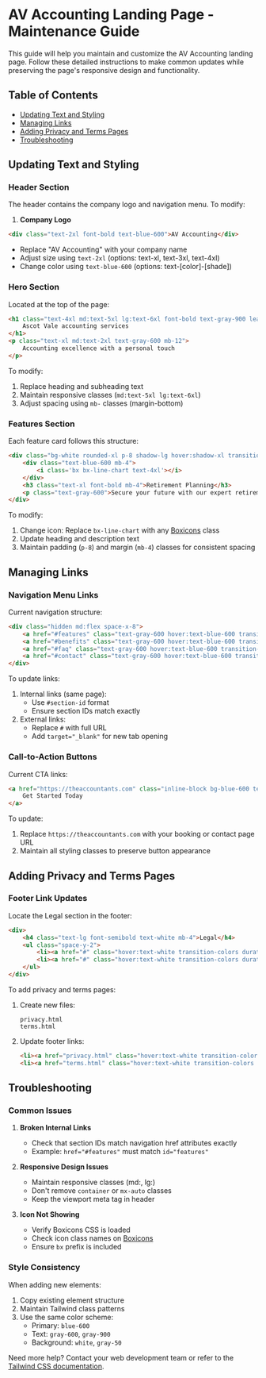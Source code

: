 # AV Accounting Landing Page - Maintenance Guide

This guide will help you maintain and customize the AV Accounting landing page. Follow these detailed instructions to make common updates while preserving the page's responsive design and functionality.

## Table of Contents
- [Updating Text and Styling](#updating-text-and-styling)
- [Managing Links](#managing-links)
- [Adding Privacy and Terms Pages](#adding-privacy-and-terms-pages)
- [Troubleshooting](#troubleshooting)

## Updating Text and Styling

### Header Section
The header contains the company logo and navigation menu. To modify:

1. **Company Logo**
```html
<div class="text-2xl font-bold text-blue-600">AV Accounting</div>
```
- Replace "AV Accounting" with your company name
- Adjust size using `text-2xl` (options: text-xl, text-3xl, text-4xl)
- Change color using `text-blue-600` (options: text-[color]-[shade])

### Hero Section
Located at the top of the page:
```html
<h1 class="text-4xl md:text-5xl lg:text-6xl font-bold text-gray-900 leading-tight mb-6">
    Ascot Vale accounting services
</h1>
<p class="text-xl md:text-2xl text-gray-600 mb-12">
    Accounting excellence with a personal touch
</p>
```
To modify:
1. Replace heading and subheading text
2. Maintain responsive classes (`md:text-5xl lg:text-6xl`)
3. Adjust spacing using `mb-` classes (margin-bottom)

### Features Section
Each feature card follows this structure:
```html
<div class="bg-white rounded-xl p-8 shadow-lg hover:shadow-xl transition-shadow duration-300">
    <div class="text-blue-600 mb-4">
        <i class='bx bx-line-chart text-4xl'></i>
    </div>
    <h3 class="text-xl font-bold mb-4">Retirement Planning</h3>
    <p class="text-gray-600">Secure your future with our expert retirement planning services...</p>
</div>
```
To modify:
1. Change icon: Replace `bx-line-chart` with any [Boxicons](https://boxicons.com) class
2. Update heading and description text
3. Maintain padding (`p-8`) and margin (`mb-4`) classes for consistent spacing

## Managing Links

### Navigation Menu Links
Current navigation structure:
```html
<div class="hidden md:flex space-x-8">
    <a href="#features" class="text-gray-600 hover:text-blue-600 transition-colors duration-300">Services</a>
    <a href="#benefits" class="text-gray-600 hover:text-blue-600 transition-colors duration-300">Benefits</a>
    <a href="#faq" class="text-gray-600 hover:text-blue-600 transition-colors duration-300">FAQ</a>
    <a href="#contact" class="text-gray-600 hover:text-blue-600 transition-colors duration-300">Contact</a>
</div>
```
To update links:
1. Internal links (same page):
   - Use `#section-id` format
   - Ensure section IDs match exactly
2. External links:
   - Replace `#` with full URL
   - Add `target="_blank"` for new tab opening

### Call-to-Action Buttons
Current CTA links:
```html
<a href="https://theaccountants.com" class="inline-block bg-blue-600 text-white px-8 py-4 rounded-lg">
    Get Started Today
</a>
```
To update:
1. Replace `https://theaccountants.com` with your booking or contact page URL
2. Maintain all styling classes to preserve button appearance

## Adding Privacy and Terms Pages

### Footer Link Updates
Locate the Legal section in the footer:
```html
<div>
    <h4 class="text-lg font-semibold text-white mb-4">Legal</h4>
    <ul class="space-y-2">
        <li><a href="#" class="hover:text-white transition-colors duration-300">Privacy Policy</a></li>
        <li><a href="#" class="hover:text-white transition-colors duration-300">Terms of Service</a></li>
    </ul>
</div>
```

To add privacy and terms pages:
1. Create new files:
   ```
   privacy.html
   terms.html
   ```

2. Update footer links:
   ```html
   <li><a href="privacy.html" class="hover:text-white transition-colors duration-300">Privacy Policy</a></li>
   <li><a href="terms.html" class="hover:text-white transition-colors duration-300">Terms of Service</a></li>
   ```

## Troubleshooting

### Common Issues

1. **Broken Internal Links**
   - Check that section IDs match navigation href attributes exactly
   - Example: `href="#features"` must match `id="features"`

2. **Responsive Design Issues**
   - Maintain responsive classes (md:, lg:)
   - Don't remove `container` or `mx-auto` classes
   - Keep the viewport meta tag in header

3. **Icon Not Showing**
   - Verify Boxicons CSS is loaded
   - Check icon class names on [Boxicons](https://boxicons.com)
   - Ensure `bx` prefix is included

### Style Consistency
When adding new elements:
1. Copy existing element structure
2. Maintain Tailwind class patterns
3. Use the same color scheme:
   - Primary: `blue-600`
   - Text: `gray-600`, `gray-900`
   - Background: `white`, `gray-50`

Need more help? Contact your web development team or refer to the [Tailwind CSS documentation](https://tailwindcss.com/docs).